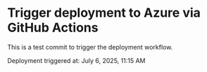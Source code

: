 # Trigger deployment to Azure via GitHub Actions
This is a test commit to trigger the deployment workflow.

Deployment triggered at: July 6, 2025, 11:15 AM
